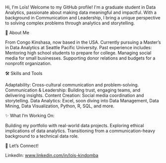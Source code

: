 Hi, I'm Loïs!
Welcome to my GitHub profile! I'm a graduate student in Data Analytics, passionate about making data meaningful and impactful. With a background in Communication and Leadership, I bring a unique perspective to solving complex problems through analytics and storytelling.


🚀 About Me

 From Congo Kinshasa, now based in the USA.
Currently pursuing a Master’s in Data Analytics at Seattle Pacific University.
Past experience includes:
Mentoring high school students to prepare for college.
Managing social media for small businesses.
Supporting donor relations and budgets for a nonprofit organization.


🛠️ Skills and Tools

Adaptability: Cross-cultural communication and problem-solving.
Communication & Leadership: Building trust, engaging teams, and delivering insights.
Content Creation: Social media coordination and storytelling.
Data Analytics: Excel, soon diving into Data Management, Data Mining, Data Visualization, Python, R, SQL, and more.


✨ What I’m Working On:

Building my portfolio with real-world data projects.
Exploring ethical implications of data analytics.
Transitioning from a communication-heavy background to a technical data role.


🔗 Let’s Connect!

LinkedIn: www.linkedin.com/in/lois-kindomba
